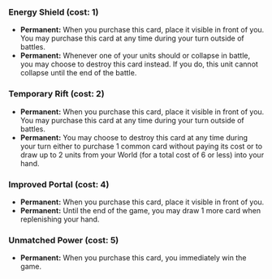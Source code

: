 ### Energy Shield (cost: 1)
- **Permanent:**
  When you purchase this card, place it visible in front of you.
  You may purchase this card at any time during your turn outside of battles.
- **Permanent:**
  Whenever one of your units should or collapse in battle,
  you may choose to destroy this card instead.
  If you do, this unit cannot collapse until the end of the battle.


### Temporary Rift (cost: 2)
- **Permanent:**
  When you purchase this card, place it visible in front of you.
  You may purchase this card at any time during your turn outside of battles.
- **Permanent:**
  You may choose to destroy this card at any time during your turn
  either to purchase 1 common card without paying its cost
  or to draw up to 2 units from your World (for a total cost of 6 or less)
  into your hand.


### Improved Portal (cost: 4)
- **Permanent:**
  When you purchase this card, place it visible in front of you.
- **Permanent:**
  Until the end of the game,
  you may draw 1 more card when replenishing your hand.


### Unmatched Power (cost: 5)
- **Permanent:**
  When you purchase this card, you immediately win the game.

